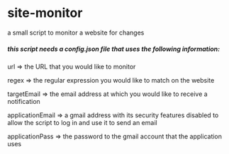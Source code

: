 # site-monitor

a small script to monitor a website for changes

##### this script needs a config.json file that uses the following information:

url => the URL that you would like to monitor

regex => the regular expression you would like to match on the website

targetEmail => the email address at which you would like to receive a
notification

applicationEmail => a gmail address with its security features disabled to allow
the script to log in and use it to send an email

applicationPass => the password to the gmail account that the application uses
